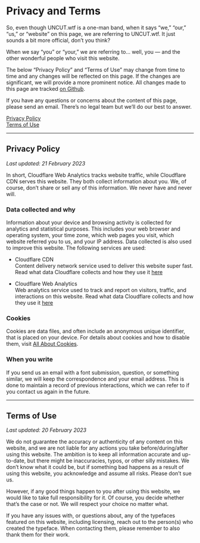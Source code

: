# Privacy and Terms

So, even though UNCUT.wtf is a one-man band, when it says “we,” “our,” “us,” or “website” on this page, we are referring to UNCUT.wtf. It just sounds a bit more official, don’t you think?

When we say “you” or “your,” we are referring to… well, you — and the other wonderful people who visit this website.

The below “Privacy Policy” and “Terms of Use” may change from time to time and any changes will be reflected on this page. If the changes are significant, we will provide a more prominent notice. All changes made to this page are tracked [on Github](https://github.com/kaspernordkvist/uncut_legal_stuff).

If you have any questions or concerns about the content of this page, please send an <span class="js-copyEmail t--link">email</span>. There’s no legal team but we’ll do our best to answer.

[Privacy Policy](#privacy-policy)
<br>[Terms of Use](#terms-of-use)

---

## Privacy Policy
*Last updated: 21 February 2023*

In short, Cloudflare Web Analytics tracks website traffic, while Cloudflare CDN serves this website. They both collect information about you. We, of course, don’t share or sell any of this information. We never have and never will.

### Data collected and why
Information about your device and browsing activity is collected for analytics and statistical purposes. This includes your web browser and operating system, your time zone, which web pages you visit, which website referred you to us, and your IP address. Data collected is also used to improve this website. The following services are used:

- Cloudflare CDN<br>
Content delivery network service used to deliver this website super fast. Read what data Cloudflare collects and how they use it [here](https://www.cloudflare.com/privacypolicy/)

- Cloudflare Web Analytics<br>
Web analytics service used to track and report on visitors, traffic, and interactions on this website. Read what data Cloudflare collects and how they use it [here](https://www.cloudflare.com/privacypolicy/)

### Cookies
Cookies are data files, and often include an anonymous unique identifier, that is placed on your device. For details about cookies and how to disable them, visit [All About Cookies](http://allaboutcookies.org/).

### When you write
If you send us an email with a font submission, question, or something similar, we will keep the correspondence and your email address. This is done to maintain a record of previous interactions, which we can refer to if you contact us again in the future.

---

## Terms of Use
*Last updated: 20 February 2023*

We do not guarantee the accuracy or authenticity of any content on this website, and we are not liable for any actions you take before/during/after using this website. The ambition is to keep all information accurate and up-to-date, but there might be inaccuracies, typos, or other silly mistakes. We don’t know what it could be, but if something bad happens as a result of using this website, you acknowledge and assume all risks. Please don’t sue us.

However, if any good things happen to you after using this website, we would like to take full responsibility for it. Of course, you decide whether that’s the case or not. We will respect your choice no matter what.

If you have any issues with, or questions about, any of the typefaces featured on this website, including licensing, reach out to the person(s) who created the typeface. When contacting them, please remember to also thank them for their work.
